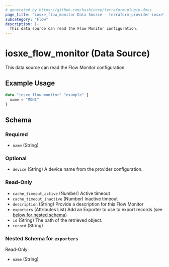 ```yaml
---
# generated by https://github.com/hashicorp/terraform-plugin-docs
page_title: "iosxe_flow_monitor Data Source - terraform-provider-iosxe"
subcategory: "Flow"
description: |-
  This data source can read the Flow Monitor configuration.
---
```


# iosxe_flow_monitor (Data Source)

This data source can read the Flow Monitor configuration.

## Example Usage

```terraform
data "iosxe_flow_monitor" "example" {
  name = "MON1"
}
```

<!-- schema generated by tfplugindocs -->
## Schema

### Required

- `name` (String)

### Optional

- `device` (String) A device name from the provider configuration.

### Read-Only

- `cache_timeout_active` (Number) Active timeout
- `cache_timeout_inactive` (Number) Inactive timeout
- `description` (String) Provide a description for this Flow Monitor
- `exporters` (Attributes List) Add an Exporter to use to export records (see [below for nested schema](#nestedatt--exporters))
- `id` (String) The path of the retrieved object.
- `record` (String)

<a id="nestedatt--exporters"></a>
### Nested Schema for `exporters`

Read-Only:

- `name` (String)
